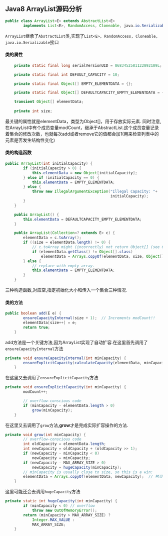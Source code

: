 ## Java8 ArrayList源码分析

```Java
public class ArrayList<E> extends AbstractList<E>
        implements List<E>, RandomAccess, Cloneable, java.io.Serializable
```
`ArrayList`继承了`AbstractList`类,实现了`List<E>, RandomAccess, Cloneable, java.io.Serializable`接口

#### 类的属性
```Java
    private static final long serialVersionUID = 8683452581122892189L;

    private static final int DEFAULT_CAPACITY = 10;

    private static final Object[] EMPTY_ELEMENTDATA = {};

    private static final Object[] DEFAULTCAPACITY_EMPTY_ELEMENTDATA = {};

    transient Object[] elementData; 
   
    private int size;
```
最关键的属性就是elementData，类型为Object[]，用于存放实际元素.
同时注意,在ArrayList中有个成员变量modCount，继承于AbstractList.这个成员变量记录着集合的修改次数，也就每次add或者remove它的值都会加1(用来检查列表中的元素是否发生结构性变化)

#### 类的构造函数
```Java
public ArrayList(int initialCapacity) {
        if (initialCapacity > 0) {
            this.elementData = new Object[initialCapacity];
        } else if (initialCapacity == 0) {
            this.elementData = EMPTY_ELEMENTDATA;
        } else {
            throw new IllegalArgumentException("Illegal Capacity: "+
                                               initialCapacity);
        }
    }

    public ArrayList() {
        this.elementData = DEFAULTCAPACITY_EMPTY_ELEMENTDATA;
    }

    public ArrayList(Collection<? extends E> c) {
        elementData = c.toArray();
        if ((size = elementData.length) != 0) {
            // c.toArray might (incorrectly) not return Object[] (see 6260652)
            if (elementData.getClass() != Object[].class)
                elementData = Arrays.copyOf(elementData, size, Object[].class);
        } else {
            // replace with empty array.
            this.elementData = EMPTY_ELEMENTDATA;
        }
    }
```
三种构造函数,对应空,指定初始化大小和传入一个集合三种情况.

#### 类的方法
```Java
public boolean add(E e) {
        ensureCapacityInternal(size + 1);  // Increments modCount!!
        elementData[size++] = e;
        return true;
    }
```
add方法是一个关键方法,因为ArrayList实现了自动扩容.在这里首先调用了`ensureCapacityInternal`方法
```Java
private void ensureCapacityInternal(int minCapacity) {
        ensureExplicitCapacity(calculateCapacity(elementData, minCapacity));
    }
```
在这里又去调用了`ensureExplicitCapacity`方法
```Java
private void ensureExplicitCapacity(int minCapacity) {
        modCount++;

        // overflow-conscious code
        if (minCapacity - elementData.length > 0)
            grow(minCapacity);
    }
```
在这里又去调用了`grow`方法,**grow**才是完成实际扩容操作的方法.
```Java
private void grow(int minCapacity) {
        // overflow-conscious code
        int oldCapacity = elementData.length;
        int newCapacity = oldCapacity + (oldCapacity >> 1);
        if (newCapacity - minCapacity < 0)
            newCapacity = minCapacity;
        if (newCapacity - MAX_ARRAY_SIZE > 0)
            newCapacity = hugeCapacity(minCapacity);
        // minCapacity is usually close to size, so this is a win:
        elementData = Arrays.copyOf(elementData, newCapacity);  // 拷贝扩容
    }
```
这里可能还会去调用`hugeCapacity`方法
```Java
private static int hugeCapacity(int minCapacity) {
        if (minCapacity < 0) // overflow
            throw new OutOfMemoryError();
        return (minCapacity > MAX_ARRAY_SIZE) ?
            Integer.MAX_VALUE :
            MAX_ARRAY_SIZE;
    }
```